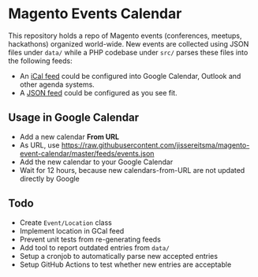 # Magento Events Calendar
This repository holds a repo of Magento events (conferences, meetups,
hackathons) organized world-wide. New events are collected using JSON
files under `data/` while a PHP codebase under `src/` parses these files
into the following feeds:

- An [iCal feed](https://raw.githubusercontent.com/jissereitsma/magento-event-calendar/master/feeds/events.ics) could be configured into Google Calendar, Outlook and other agenda systems.
- A [JSON feed](https://raw.githubusercontent.com/jissereitsma/magento-event-calendar/master/feeds/events.json) could be configured as you see fit.

## Usage in Google Calendar
- Add a new calendar **From URL**
- As URL, use https://raw.githubusercontent.com/jissereitsma/magento-event-calendar/master/feeds/events.json
- Add the new calendar to your Google Calendar
- Wait for 12 hours, because new calendars-from-URL are not updated directly by Google

## Todo
- Create `Event/Location` class
- Implement location in GCal feed
- Prevent unit tests from re-generating feeds
- Add tool to report outdated entries from `data/` 
- Setup a cronjob to automatically parse new accepted entries
- Setup GitHub Actions to test whether new entries are acceptable
